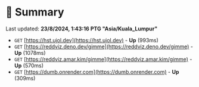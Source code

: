 # 📖 Summary
Last updated: **23/8/2024, 1:43:16 PTG "Asia/Kuala_Lumpur"**

- `GET` [https://hst.ujol.dev](https://hst.ujol.dev) - **Up** (993ms)
- `GET` [https://reddviz.deno.dev/gimme](https://reddviz.deno.dev/gimme) - **Up** (1078ms)
- `GET` [https://reddviz.amar.kim/gimme](https://reddviz.amar.kim/gimme) - **Up** (570ms)
- `GET` [https://dumb.onrender.com](https://dumb.onrender.com) - **Up** (309ms)
